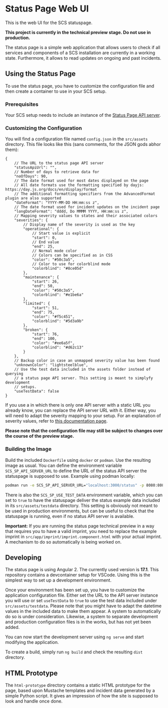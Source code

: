 # Status Page Web UI

This is the web UI for the SCS statuspage.

**This project is currently in the technical preview stage. Do not use in production.**

The status page is a simple web application that allows users to check if all services and components of a SCS installation are currently in a working state. Furthermore, it allows to read updates on ongoing and past incidents.

## Using the Status Page

To use the status page, you have to customize the configuration file and then create a container to use in your SCS setup.

### Prerequisites

Your SCS setup needs to include an instance of the [Status Page API server](https://github.com/SovereignCloudStack/status-page-api).

### Customizing the Configuration

You will find a configuration file named `config.json` in the `src/assets` directory. This file looks like this (sans comments, for the JSON gods abhor them):

```json5
{
    // The URL to the status page API server
    "statusApiUrl": "",
    // Number of days to retrieve data for
    "noOfDays": 90,
    // The date format used for most dates displayed on the page
    // All date formats use the formatting specified by dayjs: https://day.js.org/docs/en/display/format
    // The additional formatting specifiers from the AdvancedFormat plugin are also supported
    "dateFormat": "YYYY-MM-DD HH:mm:ss z",
    // The date format used for incident updates on the incident page
    "longDateFormat": "dddd, Do MMMM YYYY, HH:mm:ss z",
    // Mapping severity values to states and their associated colors
    "severities": {
        // Display name of the severity is used as the key
        "operational": {
            // Start value is explicit
            "start": 0,
            // End value
            "end": 25,
            // Normal mode color
            // Colors can be specified as in CSS
            "color": "#50c3a5",
            // Color to use for colorblind mode
            "colorblind": "#8ce05d"
        },
        "maintenance": {
            "start": 26,
            "end": 50,
            "color": "#50c3a5",
            "colorblind": "#e1be6a"
        },
        "limited": {
            "start": 51,
            "end": 75,
            "color": "#f5c451",
            "colorblind": "#5d3a9b"
        },
        "broken": {
            "start": 76,
            "end": 100,
            "color": "#ee6a5f",
            "colorblind": "#d62c13"
        }
    },
    // Backup color in case an unmapped severity value has been found
    "unknownColor": "lightsteelblue",
    // Use the test data included in the assets folder instead of querying
    // a status page API server. This setting is meant to simplyfy development
    // setups.
    "useTestData": false
}
```

If you use a in which there is only one API server with a static URL you already know, you can replace the API server URL with it. Either way, you will need to adapt the severity mapping to your setup. For an explanation of severity values, refer to [this documentation page](https://docs.scs.community/standards/scs-0402-v1-status-page-openapi-spec-decision#severity).

**Please note that the configuration file may still be subject to changes over the course of the preview stage.**

### Building the Image

Build the included `Dockerfile` using `docker` or `podman`. Use the resulting image as usual. You can define the environment variable `SCS_SP_API_SERVER_URL` to define the URL of the status API server the statuspage is supposed to use. Example using podman locally:

```sh
podman run -e SCS_SP_API_SERVER_URL="localhost:3000/status" -p 8080:8080 scs-status-page-web
```

There is also the `SCS_SP_USE_TEST_DATA` environment variable, which you can set to `true` to have the statuspage deliver the status example data included in its `src/assets/testdata` directory. This setting is obviously not meant to be used in production environments, but can be useful to check that the statuspage is running, even if no status API server is available.

**Important:** If you are running the status page technical preview in a way that requires you to have a valid imprint, you need to replace the example imprint in `src/app/imprint/imprint.component.html` with your actual imprint. A mechanism to do so automatically is being worked on.

## Developing

The status page is using Angular 2. The currently used version is **17.1**. This repository contains a devcontainer setup for VSCode. Using this is the simplest way to set up a development environment.

Once your environment has been set up, you have to customize the application configuration file. Either set the URL to the API server instance you will use or set `useTestData` to `true` to use the test data included under `src/assets/testdata`. Please note that you might have to adapt the datetime values in the included data to make them appear. A system to automatically do so is under consideration. Likewise, a system to separate development and production configuration files is in the works, but has not yet been added.

You can now start the development server using `ng serve` and start modifying the application.

To create a build, simply run `ng build` and check the resulting `dist` directory.

## HTML Prototype

The `html-prototype` directory contains a static HTML prototype for the page, based upon Mustache templates and incident data generated by a simple Python script. It gives an impression of how the site is supposed to look and handle once done.

